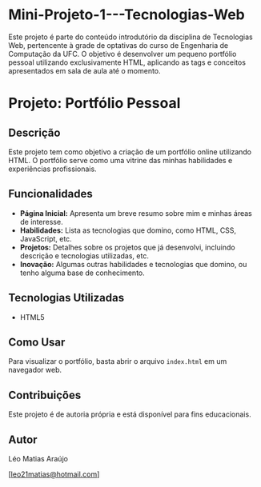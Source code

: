 # Mini-Projeto-1---Tecnologias-Web
Este projeto é parte do conteúdo introdutório da disciplina de Tecnologias Web, pertencente à grade de optativas do curso de Engenharia de Computação da UFC. O objetivo é desenvolver um pequeno portfólio pessoal utilizando exclusivamente HTML, aplicando as tags e conceitos apresentados em sala de aula até o momento.

# Projeto: Portfólio Pessoal

## Descrição
Este projeto tem como objetivo a criação de um portfólio online utilizando HTML. O portfólio serve como uma vitrine das minhas habilidades e experiências profissionais.

## Funcionalidades
* **Página Inicial:** Apresenta um breve resumo sobre mim e minhas áreas de interesse.
* **Habilidades:** Lista as tecnologias que domino, como HTML, CSS, JavaScript, etc.
* **Projetos:** Detalhes sobre os projetos que já desenvolvi, incluindo descrição e tecnologias utilizadas, etc.
* **Inovação:** Algumas outras habilidades e tecnologias que domino, ou tenho alguma base de conhecimento.

## Tecnologias Utilizadas
* HTML5

## Como Usar
Para visualizar o portfólio, basta abrir o arquivo `index.html` em um navegador web.

## Contribuições
Este projeto é de autoria própria e está disponível para fins educacionais.

## Autor
Léo Matias Araújo

[leo21matias@hotmail.com]
